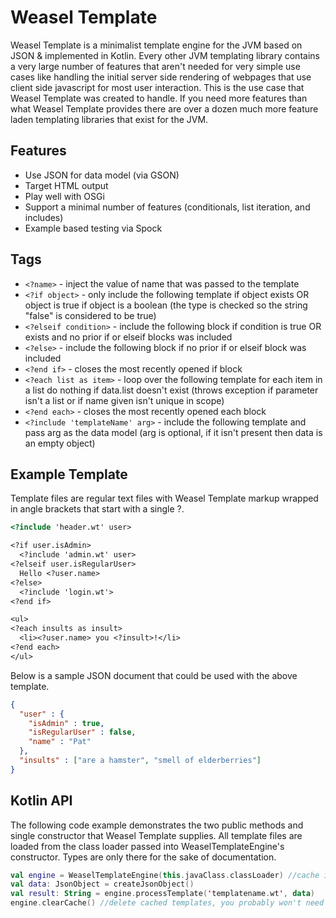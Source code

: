 Weasel Template
===============

Weasel Template is a minimalist template engine for the JVM based on JSON &amp; implemented in Kotlin.
Every other JVM templating library contains a very large number of features that aren't needed for
very simple use cases like handling the initial server side rendering of webpages that use client side
javascript for most user interaction.  This is the use case that Weasel Template was created to
handle.  If you need more features than what Weasel Template provides there are over a dozen
much more feature laden templating libraries that exist for the JVM.

## Features
- Use JSON for data model (via GSON)
- Target HTML output
- Play well with OSGi
- Support a minimal number of features (conditionals, list iteration, and includes)
- Example based testing via Spock

## Tags
- `<?name>` - inject the value of name that was passed to the template
- `<?if object>` - only include the following template if object exists OR object is true if object is a boolean (the type is checked so the string "false" is considered to be true)
- `<?elseif condition>` - include the following block if condition is true OR exists and no prior if or elseif blocks was included
- `<?else>` - include the following block if no prior if or elseif block was included
- `<?end if>` - closes the most recently opened if block 
- `<?each list as item>` - loop over the following template for each item in a list do nothing if data.list doesn't exist (throws exception if parameter isn't a list or if name given isn't unique in scope)
- `<?end each>` - closes the most recently opened each block
- `<?include 'templateName' arg>` - include the following template and pass arg as the data model (arg is optional, if it isn't present then data is an empty object)

## Example Template

Template files are regular text files with Weasel Template markup wrapped in angle brackets that start with a single ?.

```html
<?include 'header.wt' user>

<?if user.isAdmin>
  <?include 'admin.wt' user>
<?elseif user.isRegularUser>
  Hello <?user.name>
<?else>
  <?include 'login.wt'>
<?end if>

<ul>
<?each insults as insult>
  <li><?user.name> you <?insult>!</li>
<?end each>
</ul>
```

Below is a sample JSON document that could be used with the above template.

```json
{
  "user" : {
    "isAdmin" : true,
    "isRegularUser" : false,
    "name" : "Pat"
  },
  "insults" : ["are a hamster", "smell of elderberries"]
}
```

## Kotlin API

The following code example demonstrates the two public methods and single constructor that
Weasel Template supplies.  All template files are loaded from the class loader passed into
WeaselTemplateEngine's constructor.  Types are only there for the sake of documentation.

```kotlin
val engine = WeaselTemplateEngine(this.javaClass.classLoader) //cache is only in use if engine instance is reused
val data: JsonObject = createJsonObject()
val result: String = engine.processTemplate('templatename.wt', data)
engine.clearCache() //delete cached templates, you probably won't need to call this often/ever
```
